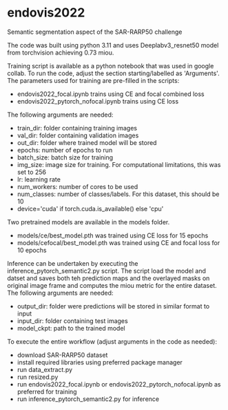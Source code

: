 # endovis2022
Semantic segmentation aspect of the SAR-RARP50 challenge

The code was built using python 3.11 and uses Deeplabv3_resnet50 model from torchvision achieving 0.73 miou.

Training script is available as a python notebook that was used in google collab. To run the code, adjust the section starting/labelled as 'Arguments'. The parameters used for training are pre-filled in the scripts: 
- endovis2022_focal.ipynb trains using CE and focal combined loss
- endovis2022_pytorch_nofocal.ipynb trains using CE loss

The following arguments are needed:
- train_dir: folder containing training images
- val_dir: folder containing validation images
- out_dir: folder where trained model will be stored
- epochs: number of epochs to run
- batch_size: batch size for training
- img_size: image size for training. For computational limitations, this was set to 256
- lr: learning rate
- num_workers: number of cores to be used
- num_classes: number of classes/labels. For this dataset, this should be 10
- device='cuda' if torch.cuda.is_available() else 'cpu'

Two pretrained models are available in the models folder.
- models/ce/best_model.pth was trained using CE loss for 15 epochs
- models/cefocal/best_model.pth was trained using CE and focal loss for 10 epochs

Inference can be undertaken by executing the inference_pytorch_semantic2.py script. The script load the model and datset and saves both teh prediction maps and the overlayed masks on original image frame and computes the miou metric for the entire dataset. The following arguments are needed:
- output_dir: folder were predictions will be stored in similar format to input
- input_dir: folder containing test images
- model_ckpt: path to the trained model

To execute the entire workflow (adjust arguments in the code as needed):
- download SAR-RARP50 dataset
- install required libraries using preferred package manager
- run data_extract.py 
- run resized.py
- run endovis2022_focal.ipynb or endovis2022_pytorch_nofocal.ipynb as preferred for training
- run inference_pytorch_semantic2.py for inference